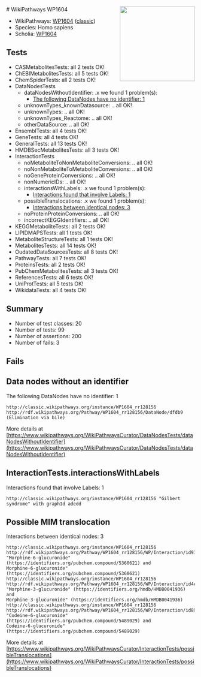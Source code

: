 <img style="float: right; width: 200px" src="https://upload.wikimedia.org/wikipedia/commons/thumb/8/83/Wplogo_with_text_500.png/640px-Wplogo_with_text_500.png" />
# WikiPathways WP1604

* WikiPathways: [WP1604](https://wikipathways.org/pathways/WP1604) ([classic](https://classic.wikipathways.org/instance/WP1604))
* Species: Homo sapiens
* Scholia: [WP1604](https://scholia.toolforge.org/wikipathways/WP1604)
## Tests
* CASMetabolitesTests: all 2 tests OK!
* ChEBIMetabolitesTests: all 5 tests OK!
* ChemSpiderTests: all 2 tests OK!
* DataNodesTests
    * dataNodesWithoutIdentifier: .x we found 1 problem(s):
        * [The following DataNodes have no identifier: 1](#d2d32fa0)
    * unknownTypes_knownDatasource: .. all OK!
    * unknownTypes: .. all OK!
    * unknownTypes_Reactome: .. all OK!
    * otherDataSource: .. all OK!
* EnsemblTests: all 4 tests OK!
* GeneTests: all 4 tests OK!
* GeneralTests: all 13 tests OK!
* HMDBSecMetabolitesTests: all 3 tests OK!
* InteractionTests
    * noMetaboliteToNonMetaboliteConversions: .. all OK!
    * noNonMetaboliteToMetaboliteConversions: .. all OK!
    * noGeneProteinConversions: .. all OK!
    * nonNumericIDs: .. all OK!
    * interactionsWithLabels: .x we found 1 problem(s):
        * [Interactions found that involve Labels: 1](#630d2678)
    * possibleTranslocations: .x we found 1 problem(s):
        * [Interactions between identical nodes: 3](#1c118208)
    * noProteinProteinConversions: .. all OK!
    * incorrectKEGGIdentifiers: .. all OK!
* KEGGMetaboliteTests: all 2 tests OK!
* LIPIDMAPSTests: all 1 tests OK!
* MetaboliteStructureTests: all 1 tests OK!
* MetabolitesTests: all 14 tests OK!
* OudatedDataSourcesTests: all 8 tests OK!
* PathwayTests: all 7 tests OK!
* ProteinsTests: all 2 tests OK!
* PubChemMetabolitesTests: all 3 tests OK!
* ReferencesTests: all 6 tests OK!
* UniProtTests: all 5 tests OK!
* WikidataTests: all 4 tests OK!


## Summary

* Number of test classes: 20
* Number of tests: 99
* Number of assertions: 200
* Number of fails: 3

## Fails

<a name="d2d32fa0" />

## Data nodes without an identifier

The following DataNodes have no identifier: 1
```
http://classic.wikipathways.org/instance/WP1604_rr128156 http://rdf.wikipathways.org/Pathway/WP1604_rr128156/DataNode/dfdb9 (Elimination via bile)
```

More details at [https://www.wikipathways.org/WikiPathwaysCurator/DataNodesTests/dataNodesWithoutIdentifier](https://www.wikipathways.org/WikiPathwaysCurator/DataNodesTests/dataNodesWithoutIdentifier)

<a name="630d2678" />

## InteractionTests.interactionsWithLabels

Interactions found that involve Labels: 1
```
http://classic.wikipathways.org/instance/WP1604_rr128156 "Gilbert
syndrome" with graphId adedd
```

<a name="1c118208" />

## Possible MIM translocation

Interactions between identical nodes: 3
```
http://classic.wikipathways.org/instance/WP1604_rr128156 http://rdf.wikipathways.org/Pathway/WP1604_rr128156/WP/Interaction/id917ac615 "Morphine-6-glucuronide" (https://identifiers.org/pubchem.compound/5360621) and 
Morphine-6-glucuronide" (https://identifiers.org/pubchem.compound/5360621)
http://classic.wikipathways.org/instance/WP1604_rr128156 http://rdf.wikipathways.org/Pathway/WP1604_rr128156/WP/Interaction/id4e7cb6a3 "Morphine-3-glucuronide" (https://identifiers.org/hmdb/HMDB0041936) and 
Morphine-3-glucuronide" (https://identifiers.org/hmdb/HMDB0041936)
http://classic.wikipathways.org/instance/WP1604_rr128156 http://rdf.wikipathways.org/Pathway/WP1604_rr128156/WP/Interaction/id892fc659 "Codeine-6-glucuronide" (https://identifiers.org/pubchem.compound/5489029) and 
Codeine-6-glucuronide" (https://identifiers.org/pubchem.compound/5489029)
```

More details at [https://www.wikipathways.org/WikiPathwaysCurator/InteractionTests/possibleTranslocations](https://www.wikipathways.org/WikiPathwaysCurator/InteractionTests/possibleTranslocations)

